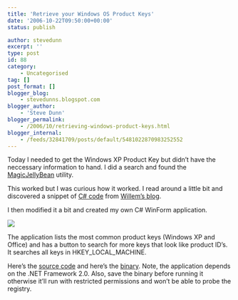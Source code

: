 ```yaml
---
title: 'Retrieve your Windows OS Product Keys'
date: '2006-10-22T09:50:00+00:00'
status: publish

author: stevedunn
excerpt: ''
type: post
id: 88
category:
    - Uncategorised
tag: []
post_format: []
blogger_blog:
    - stevedunns.blogspot.com
blogger_author:
    - 'Steve Dunn'
blogger_permalink:
    - /2006/10/retrieving-windows-product-keys.html
blogger_internal:
    - /feeds/32841709/posts/default/5481022870983252552
---
```

Today I needed to get the Windows XP Product Key but didn’t have the neccessary information to hand. I did a search and found the [MagicJellyBean](http://www.magicaljellybean.com/) utility.

This worked but I was curious how it worked. I read around a little bit and discovered a snippet of [C# code](http://geekswithblogs.net/willemf/archive/2006/04/23/76125.aspx) from [Willem’s blog](http://geekswithblogs.net/willemf/).

I then modified it a bit and created my own C# WinForm application.

[![](http://2.bp.blogspot.com/_bIhihWOyLpw/RkX7c_97lUI/AAAAAAAAAAU/g_hQBEnxBsI/s400/prodkey2.jpg)](http://2.bp.blogspot.com/_bIhihWOyLpw/RkX7c_97lUI/AAAAAAAAAAU/g_hQBEnxBsI/s1600-h/prodkey2.jpg)

The application lists the most common product keys (Windows XP and Office) and has a button to search for more keys that look like product ID’s. It searches all keys in HKEY\_LOCAL\_MACHINE.

Here’s the [source code](http://files.dunnhq.com/KeyFinderSource.zip) and here’s the [binary](http://files.dunnhq.com/KeyFinder.exe). Note, the application depends on the .NET Framework 2.0. Also, save the binary before running it otherwise it’ll run with restricted permissions and won’t be able to probe the registry.